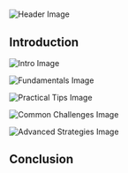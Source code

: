 # 


![Header Image](https://fal.media/files/zebra/i0D6JZlJyfxCtk0OPsdD3.png)

## Introduction


![Intro Image](https://fal.media/files/tiger/HDpaZfqTDzl47VlPf3QIY.png)

<a href=".html"></a>

![Fundamentals Image](https://fal.media/files/panda/E8X57RI9pThWcK6e6U1tb.png)

<a href=".html"></a>

![Practical Tips Image](https://fal.media/files/kangaroo/03jimhHUfmkTfO14Uii3l.png)

<a href=".html"></a>

![Common Challenges Image](https://fal.media/files/elephant/1PDUJiCaI16B0g0Cw5Wm6.png)

<a href=".html"></a>

![Advanced Strategies Image](https://fal.media/files/zebra/U6XNBXjEEmD9_HtsyNlpx.png)

## Conclusion

